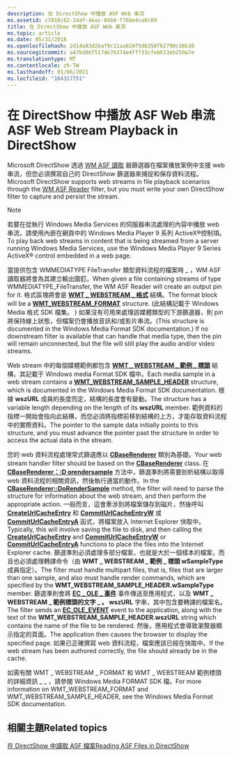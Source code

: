```yaml
---
description: 在 DirectShow 中播放 ASF Web 串流
ms.assetid: c7818c62-24af-4eac-84b8-f76be4ca6c09
title: 在 DirectShow 中播放 ASF Web 串流
ms.topic: article
ms.date: 05/31/2018
ms.openlocfilehash: 2d14a83d2baf9c11aa824f5d6358f62790c16b30
ms.sourcegitcommit: a47bd86f517de76374e4fff33cfeb613eb259a7e
ms.translationtype: MT
ms.contentlocale: zh-TW
ms.lasthandoff: 01/06/2021
ms.locfileid: "104317751"
---
```

# <a name="asf-web-stream-playback-in-directshow"></a><span data-ttu-id="d640c-103">在 DirectShow 中播放 ASF Web 串流</span><span class="sxs-lookup"><span data-stu-id="d640c-103">ASF Web Stream Playback in DirectShow</span></span>

<span data-ttu-id="d640c-104">Microsoft DirectShow 透過 [WM ASF 讀取](wm-asf-reader-filter.md) 器篩選器在檔案播放案例中支援 web 串流，但您必須撰寫自己的 DirectShow 篩選器來捕捉和保存資料流程。</span><span class="sxs-lookup"><span data-stu-id="d640c-104">Microsoft DirectShow supports web streams in file playback scenarios through the [WM ASF Reader](wm-asf-reader-filter.md) filter, but you must write your own DirectShow filter to capture and persist the stream.</span></span>

> [!Note]  
> <span data-ttu-id="d640c-105">若要在從執行 Windows Media Services 的伺服器串流處理的內容中播放 web 串流，請使用內嵌在網頁中的 Windows Media Player 9 系列 ActiveX®控制項。</span><span class="sxs-lookup"><span data-stu-id="d640c-105">To play back web streams in content that is being streamed from a server running Windows Media Services, use the Windows Media Player 9 Series ActiveX® control embedded in a web page.</span></span>

 

<span data-ttu-id="d640c-106">當提供包含 WMMEDIATYPE FileTransfer 類型資料流程的檔案時 \_ ，WM ASF 讀取器將會為其建立輸出圖釘。</span><span class="sxs-lookup"><span data-stu-id="d640c-106">When given a file containing streams of type WMMEDIATYPE\_FileTransfer, the WM ASF Reader will create an output pin for it.</span></span> <span data-ttu-id="d640c-107">格式區塊將會是 [**WMT \_ WEBSTREAM \_ 格式**](/previous-versions/windows/desktop/api/wmsdkidl/ns-wmsdkidl-wmt_webstream_format) 結構。</span><span class="sxs-lookup"><span data-stu-id="d640c-107">The format block will be a [**WMT\_WEBSTREAM\_FORMAT**](/previous-versions/windows/desktop/api/wmsdkidl/ns-wmsdkidl-wmt_webstream_format) structure.</span></span> <span data-ttu-id="d640c-108"> (此結構記載于 Windows Media 格式 SDK 檔集。 ) 如果沒有可用來處理該媒體類型的下游篩選器，則 pin 將保持線上狀態，但檔案仍會播放音訊和/或影片串流。</span><span class="sxs-lookup"><span data-stu-id="d640c-108">(This structure is documented in the Windows Media Format SDK documentation.) If no downstream filter is available that can handle that media type, then the pin will remain unconnected, but the file will still play the audio and/or video streams.</span></span>

<span data-ttu-id="d640c-109">Web stream 中的每個媒體範例都包含 [**WMT \_ WEBSTREAM \_ 範例 \_ 標頭**](/previous-versions/windows/desktop/api/wmsdkidl/ns-wmsdkidl-wmt_webstream_sample_header) 結構，其記載于 Windows media Format SDK 檔中。</span><span class="sxs-lookup"><span data-stu-id="d640c-109">Each media sample in a web stream contains a [**WMT\_WEBSTREAM\_SAMPLE\_HEADER**](/previous-versions/windows/desktop/api/wmsdkidl/ns-wmsdkidl-wmt_webstream_sample_header) structure, which is documented in the Windows Media Format SDK documentation.</span></span> <span data-ttu-id="d640c-110">根據 **wszURL** 成員的長度而定，結構的長度會有變動。</span><span class="sxs-lookup"><span data-stu-id="d640c-110">The structure has a variable length depending on the length of its **wszURL** member.</span></span> <span data-ttu-id="d640c-111">範例資料的指標一開始會指向此結構，而您必須將指標前移到結構的上方，才能存取資料流程中的實際資料。</span><span class="sxs-lookup"><span data-stu-id="d640c-111">The pointer to the sample data initially points to this structure, and you must advance the pointer past the structure in order to access the actual data in the stream.</span></span>

<span data-ttu-id="d640c-112">您的 web 資料流程處理常式篩選應以 [**CBaseRenderer**](cbaserenderer.md) 類別為基礎。</span><span class="sxs-lookup"><span data-stu-id="d640c-112">Your web stream handler filter should be based on the [**CBaseRenderer**](cbaserenderer.md) class.</span></span> <span data-ttu-id="d640c-113">在 [**CBaseRenderer：:D orendersample**](cbaserenderer-dorendersample.md) 方法中，篩選準則將需要剖析結構以取得 web 資料流程的相關資訊，然後執行適當的動作。</span><span class="sxs-lookup"><span data-stu-id="d640c-113">In the [**CBaseRenderer::DoRenderSample**](cbaserenderer-dorendersample.md) method, the filter will need to parse the structure for information about the web stream, and then perform the appropriate action.</span></span> <span data-ttu-id="d640c-114">一般而言，這會牽涉到將檔案儲存到磁片，然後呼叫 [**CreateUrlCacheEntry**](/windows/desktop/api/wininet/nf-wininet-createurlcacheentrya) 和 [**CommitUrlCacheEntryW**](/windows/desktop/api/wininet/nf-wininet-commiturlcacheentryw) 或 [**CommitUrlCacheEntryA**](/windows/desktop/api/wininet/nf-wininet-commiturlcacheentrya) 函式，將檔案放入 Internet Explorer 快取中。</span><span class="sxs-lookup"><span data-stu-id="d640c-114">Typically, this will involve saving the file to disk, and then calling the [**CreateUrlCacheEntry**](/windows/desktop/api/wininet/nf-wininet-createurlcacheentrya) and [**CommitUrlCacheEntryW**](/windows/desktop/api/wininet/nf-wininet-commiturlcacheentryw) or [**CommitUrlCacheEntryA**](/windows/desktop/api/wininet/nf-wininet-commiturlcacheentrya) functions to place the files into the Internet Explorer cache.</span></span> <span data-ttu-id="d640c-115">篩選準則必須處理多部分檔案，也就是大於一個樣本的檔案，而且也必須處理轉譯命令（由 **WMT \_ WEBSTREAM \_ 範例 \_ 標頭 wSampleType** 成員指定）。</span><span class="sxs-lookup"><span data-stu-id="d640c-115">The filter must handle multipart files, that is, files that are larger than one sample, and also must handle render commands, which are specified by the **WMT\_WEBSTREAM\_SAMPLE\_HEADER.wSampleType** member.</span></span> <span data-ttu-id="d640c-116">篩選準則會將 [**EC \_ OLE \_ 事件**](ec-ole-event.md) 事件傳送至應用程式，以及 **WMT \_ WEBSTREAM \_ 範例標頭的文字 \_ 。 wszURL** 字串，其中包含要轉譯的檔案名。</span><span class="sxs-lookup"><span data-stu-id="d640c-116">The filter sends an [**EC\_OLE\_EVENT**](ec-ole-event.md) event to the application, along with the text of the **WMT\_WEBSTREAM\_SAMPLE\_HEADER.wszURL** string which contains the name of the file to be rendered.</span></span> <span data-ttu-id="d640c-117">然後，應用程式會導致瀏覽器顯示指定的頁面。</span><span class="sxs-lookup"><span data-stu-id="d640c-117">The application then causes the browser to display the specified page.</span></span> <span data-ttu-id="d640c-118">如果已正確撰寫 web 資料流程，檔案應該已經在快取中。</span><span class="sxs-lookup"><span data-stu-id="d640c-118">If the web stream has been authored correctly, the file should already be in the cache.</span></span>

<span data-ttu-id="d640c-119">如需有關 WMT \_ WEBSTREAM \_ FORMAT 和 WMT \_ WEBSTREAM 範例標頭的詳細資訊 \_ \_ ，請參閱 Windows Media FORMAT SDK 檔。</span><span class="sxs-lookup"><span data-stu-id="d640c-119">For more information on WMT\_WEBSTREAM\_FORMAT and WMT\_WEBSTREAM\_SAMPLE\_HEADER, see the Windows Media Format SDK documentation.</span></span>

## <a name="related-topics"></a><span data-ttu-id="d640c-120">相關主題</span><span class="sxs-lookup"><span data-stu-id="d640c-120">Related topics</span></span>

<dl> <dt>

[<span data-ttu-id="d640c-121">在 DirectShow 中讀取 ASF 檔案</span><span class="sxs-lookup"><span data-stu-id="d640c-121">Reading ASF Files in DirectShow</span></span>](reading-asf-files-in-directshow.md)
</dt> </dl>

 

 
